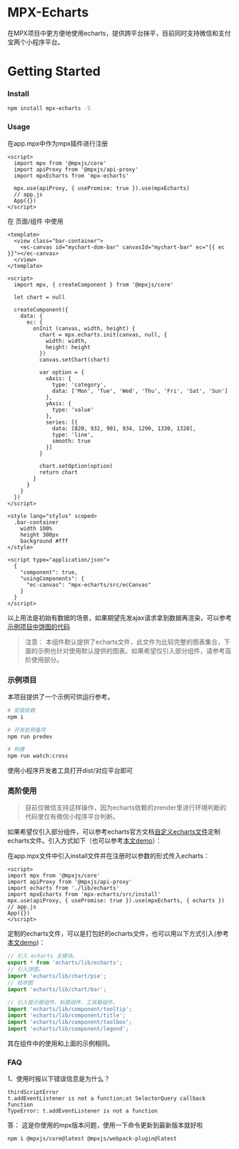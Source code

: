 # MPX-Echarts
在MPX项目中更方便地使用echarts，提供跨平台抹平，目前同时支持微信和支付宝两个小程序平台。

# Getting Started

### Install
```bash
npm install mpx-echarts -S
```

### Usage

在app.mpx中作为mpx插件进行注册

```vue
<script>
  import mpx from '@mpxjs/core'
  import apiProxy from '@mpxjs/api-proxy'
  import mpxEcharts from 'mpx-echarts'

  mpx.use(apiProxy, { usePromise: true }).use(mpxEcharts)
  // app.js
  App({})
</script>
```

在 页面/组件 中使用
```vue
<template>
  <view class="bar-container">
    <ec-canvas id="mychart-dom-bar" canvasId="mychart-bar" ec="{{ ec }}"></ec-canvas>
  </view>
</template>

<script>
  import mpx, { createComponent } from '@mpxjs/core'

  let chart = null

  createComponent({
    data: {
      ec: {
        onInit (canvas, width, height) {
          chart = mpx.echarts.init(canvas, null, {
            width: width,
            height: height
          })
          canvas.setChart(chart)

          var option = {
            xAxis: {
              type: 'category',
              data: ['Mon', 'Tue', 'Wed', 'Thu', 'Fri', 'Sat', 'Sun']
            },
            yAxis: {
              type: 'value'
            },
            series: [{
              data: [820, 932, 901, 934, 1290, 1330, 1320],
              type: 'line',
              smooth: true
            }]
          }

          chart.setOption(option)
          return chart
        }
      }
    }
  })
</script>

<style lang="stylus" scoped>
  .bar-container
    width 100%
    height 300px
    background #fff
</style>

<script type="application/json">
  {
    "component": true,
    "usingComponents": {
      "ec-canvas": "mpx-echarts/src/ecCanvas"
    }
  }
</script>
```

以上用法是初始有数据的场景，如果期望先发ajax请求拿到数据再渲染，可以参考[示例项目中饼图的代码](https://github.com/echaoo/mpx-echarts/blob/master/example/demo/pieChart.mpx)

> 注意： 本组件默认提供了echarts文件，此文件为比较完整的图表集合，下面的示例也针对使用默认提供的图表。如果希望仅引入部分组件，请参考高阶使用部分。

### 示例项目

本项目提供了一个示例可供运行参考。

```bash
# 安装依赖
npm i

# 开发前预备项
npm run predev

# 构建
npm run watch:cross
```

使用小程序开发者工具打开dist/对应平台即可

### 高阶使用

> 目前仅微信支持这样操作，因为echarts依赖的zrender里进行环境判断的代码里仅有微信小程序平台判断。

如果希望仅引入部分组件，可以参考echarts官方文档[自定义echarts文件](https://echarts.baidu.com/tutorial.html#%E8%87%AA%E5%AE%9A%E4%B9%89%E6%9E%84%E5%BB%BA%20ECharts)定制echarts文件。引入方式如下（也可以参考[本文demo](https://github.com/echaoo/mpx-echarts/tree/master/example)）：

在app.mpx文件中引入install文件并在注册时以参数的形式传入echarts：
```vue
<script>
import mpx from '@mpxjs/core'
import apiProxy from '@mpxjs/api-proxy'
import echarts from './lib/echarts'
import mpxEcharts from 'mpx-echarts/src/install'
mpx.use(apiProxy, { usePromise: true }).use(mpxEcharts, { echarts })
// app.js
App({})
</script>
```
定制的echarts文件，可以是打包好的echarts文件，也可以用以下方式引入(参考[本文demo](https://github.com/echaoo/mpx-echarts/blob/master/example/lib/echarts.js))：
```js
// 引入 echarts 主模块。
export * from 'echarts/lib/echarts';
// 引入饼图。
import 'echarts/lib/chart/pie';
// 柱状图
import 'echarts/lib/chart/bar';

// 引入提示框组件、标题组件、工具箱组件。
import 'echarts/lib/component/tooltip';
import 'echarts/lib/component/title';
import 'echarts/lib/component/toolbox';
import 'echarts/lib/component/legend';
```
其在组件中的使用和上面的示例相同。


### FAQ
1、使用时报以下错误信息是为什么？
 ```
thirdScriptError
t.addEventListener is not a function;at SelectorQuery callback function
TypeError: t.addEventListener is not a function
```
答： 这是你使用的mpx版本问题，使用一下命令更新到最新版本就好啦
```bash
npm i @mpxjs/core@latest @mpxjs/webpack-plugin@latest
```


